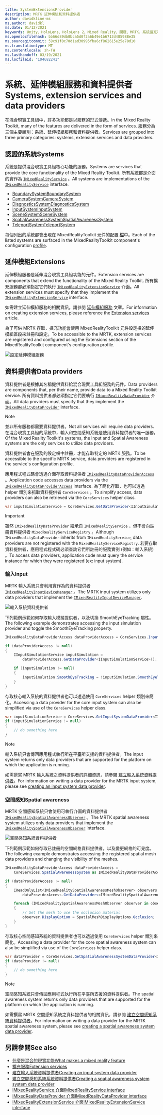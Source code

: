 ```yaml
---
title: SystemExtensionsProvider
description: MRTK 延伸模組和資料提供者
author: davidkline-ms
ms.author: davidkl
ms.date: 01/12/2021
keywords: Unity、HoloLens、HoloLens 2、Mixed Reality、開發、MRTK、系統擴充功能、
ms.openlocfilehash: bb66d89db0bca5d0f2a6b49e1b6713d485988e35
ms.sourcegitcommit: 59c91f8c70d1ad30995fba6cf862615e25e78d10
ms.translationtype: MT
ms.contentlocale: zh-TW
ms.lasthandoff: 03/19/2021
ms.locfileid: "104682241"
---
```

# <a name="systems-extension-services-and-data-providers"></a><span data-ttu-id="b918e-104">系統、延伸模組服務和資料提供者</span><span class="sxs-lookup"><span data-stu-id="b918e-104">Systems, extension services and data providers</span></span>

<span data-ttu-id="b918e-105">在混合現實工具組中，許多功能都是以服務的形式傳遞。</span><span class="sxs-lookup"><span data-stu-id="b918e-105">In the Mixed Reality Toolkit, many of the features are delivered in the form of services.</span></span> <span data-ttu-id="b918e-106">服務分為三個主要類別：系統、延伸模組服務和資料提供者。</span><span class="sxs-lookup"><span data-stu-id="b918e-106">Services are grouped into three primary categories: systems, extension services and data providers.</span></span>

## <a name="systems"></a><span data-ttu-id="b918e-107">認證的系統</span><span class="sxs-lookup"><span data-stu-id="b918e-107">Systems</span></span>

<span data-ttu-id="b918e-108">系統是提供混合現實工具組核心功能的服務。</span><span class="sxs-lookup"><span data-stu-id="b918e-108">Systems are services that provide the core functionality of the Mixed Reality Toolkit.</span></span> <span data-ttu-id="b918e-109">所有系統都是介面的實作為 [`IMixedRealityService`](xref:Microsoft.MixedReality.Toolkit.IMixedRealityService) 。</span><span class="sxs-lookup"><span data-stu-id="b918e-109">All systems are implementations of the [`IMixedRealityService`](xref:Microsoft.MixedReality.Toolkit.IMixedRealityService) interface.</span></span>

- [<span data-ttu-id="b918e-110">BoundarySystem</span><span class="sxs-lookup"><span data-stu-id="b918e-110">BoundarySystem</span></span>](../features/boundary/boundary-system-getting-started.md)
- [<span data-ttu-id="b918e-111">CameraSystem</span><span class="sxs-lookup"><span data-stu-id="b918e-111">CameraSystem</span></span>](../features/camera-system/camera-system-overview.md)
- [<span data-ttu-id="b918e-112">DiagnosticsSystem</span><span class="sxs-lookup"><span data-stu-id="b918e-112">DiagnosticsSystem</span></span>](../features/diagnostics/diagnostics-system-getting-started.md)
- [<span data-ttu-id="b918e-113">InputSystem</span><span class="sxs-lookup"><span data-stu-id="b918e-113">InputSystem</span></span>](../features/input/overview.md)
- [<span data-ttu-id="b918e-114">SceneSystem</span><span class="sxs-lookup"><span data-stu-id="b918e-114">SceneSystem</span></span>](../features/scene-system/scene-system-getting-started.md)
- [<span data-ttu-id="b918e-115">SpatialAwarenessSystem</span><span class="sxs-lookup"><span data-stu-id="b918e-115">SpatialAwarenessSystem</span></span>](../features/spatial-awareness/spatial-awareness-getting-started.md)
- [<span data-ttu-id="b918e-116">TeleportSystem</span><span class="sxs-lookup"><span data-stu-id="b918e-116">TeleportSystem</span></span>](../features/teleport-system/teleport-system.md)

<span data-ttu-id="b918e-117">每個列出的系統都會出現在 MixedRealityToolkit 元件的配置 [檔](../features/profiles/profiles.md)中。</span><span class="sxs-lookup"><span data-stu-id="b918e-117">Each of the listed systems are surfaced in the MixedRealityToolkit component's configuration [profile](../features/profiles/profiles.md).</span></span>

## <a name="extensions"></a><span data-ttu-id="b918e-118">延伸模組</span><span class="sxs-lookup"><span data-stu-id="b918e-118">Extensions</span></span>

<span data-ttu-id="b918e-119">延伸模組服務是延伸混合現實工具組功能的元件。</span><span class="sxs-lookup"><span data-stu-id="b918e-119">Extension services are components that extend the functionality of the Mixed Reality Toolkit.</span></span> <span data-ttu-id="b918e-120">所有擴充服務都必須指定它們執行 [`IMixedRealityExtensionService`](xref:Microsoft.MixedReality.Toolkit.IMixedRealityExtensionService) 介面。</span><span class="sxs-lookup"><span data-stu-id="b918e-120">All extension services must specify that they implement the [`IMixedRealityExtensionService`](xref:Microsoft.MixedReality.Toolkit.IMixedRealityExtensionService) interface.</span></span>

<span data-ttu-id="b918e-121">如需建立延伸模組服務的相關資訊，請參閱 [延伸模組服務](../features/extensions/extension-services.md) 文章。</span><span class="sxs-lookup"><span data-stu-id="b918e-121">For information on creating extension services, please reference the [Extension services](../features/extensions/extension-services.md) article.</span></span>

<span data-ttu-id="b918e-122">為了可供 MRTK 存取，擴充功能會使用 MixedRealityToolkit 元件設定檔的延伸模組區段來註冊和設定。</span><span class="sxs-lookup"><span data-stu-id="b918e-122">To be accessible to the MRTK, extension services are registered and configured using the Extensions section of the MixedRealityToolkit component's configuration profile.</span></span>

![設定延伸模組服務](../features/images/profiles/ConfiguredExtensionService.png)

## <a name="data-providers"></a><span data-ttu-id="b918e-124">資料提供者</span><span class="sxs-lookup"><span data-stu-id="b918e-124">Data providers</span></span>

<span data-ttu-id="b918e-125">資料提供者是根據其名稱提供資料給混合現實工具組服務的元件。</span><span class="sxs-lookup"><span data-stu-id="b918e-125">Data providers are components that, per their name, provide data to a Mixed Reality Toolkit service.</span></span> <span data-ttu-id="b918e-126">所有資料提供者都必須指定它們要執行 [`IMixedRealityDataProvider`](xref:Microsoft.MixedReality.Toolkit.IMixedRealityDataProvider) 介面。</span><span class="sxs-lookup"><span data-stu-id="b918e-126">All data providers must specify that they implement the [`IMixedRealityDataProvider`](xref:Microsoft.MixedReality.Toolkit.IMixedRealityDataProvider) interface.</span></span>

> [!NOTE]
> <span data-ttu-id="b918e-127">並非所有服務都需要資料提供者。</span><span class="sxs-lookup"><span data-stu-id="b918e-127">Not all services will require data providers.</span></span> <span data-ttu-id="b918e-128">在混合現實工具組的系統中，輸入和空間感知系統是使用資料提供者的唯一服務。</span><span class="sxs-lookup"><span data-stu-id="b918e-128">Of the Mixed Reality Toolkit's systems, the Input and Spatial Awareness systems are the only services to utilize data providers.</span></span>

<span data-ttu-id="b918e-129">資料提供者會在服務的設定檔中註冊，才能存取特定的 MRTK 服務。</span><span class="sxs-lookup"><span data-stu-id="b918e-129">To be accessible to the specific MRTK service, data providers are registered in the service's configuration profile.</span></span>

<span data-ttu-id="b918e-130">應用程式程式碼會透過介面存取資料提供者 [`IMixedRealityDataProviderAccess`](xref:Microsoft.MixedReality.Toolkit.IMixedRealityDataProviderAccess) 。</span><span class="sxs-lookup"><span data-stu-id="b918e-130">Application code accesses data providers via the [`IMixedRealityDataProviderAccess`](xref:Microsoft.MixedReality.Toolkit.IMixedRealityDataProviderAccess) interface.</span></span> <span data-ttu-id="b918e-131">為了簡化存取，也可以透過 helper 類別來抓取資料提供者 `CoreServices` 。</span><span class="sxs-lookup"><span data-stu-id="b918e-131">To simplify access, data providers can also be retrieved via the `CoreServices` helper class.</span></span>

```c#
var inputSimulationService = CoreServices.GetDataProvider<IInputSimulationService>(CoreServices.InputSystem);
```

> [!IMPORTANT]
> <span data-ttu-id="b918e-132">雖然 `IMixedRealityDataProvider` 繼承自 `IMixedRealityService` ，但不會向註冊資料提供者 `MixedRealityServiceRegistry` 。</span><span class="sxs-lookup"><span data-stu-id="b918e-132">Although `IMixedRealityDataProvider` inherits from `IMixedRealityService`, data providers are not registered with the `MixedRealityServiceRegistry`.</span></span> <span data-ttu-id="b918e-133">若要存取資料提供者，應用程式程式碼必須查詢它們所註冊的服務實例 (例如：輸入系統) 。</span><span class="sxs-lookup"><span data-stu-id="b918e-133">To access data providers, application code must query the service instance for which they were registered (ex: input system).</span></span>

### <a name="input"></a><span data-ttu-id="b918e-134">輸入</span><span class="sxs-lookup"><span data-stu-id="b918e-134">Input</span></span>

<span data-ttu-id="b918e-135">MRTK 輸入系統只會利用實作為的資料提供者 [`IMixedRealityInputDeviceManager`](xref:Microsoft.MixedReality.Toolkit.Input.IMixedRealityInputDeviceManager) 。</span><span class="sxs-lookup"><span data-stu-id="b918e-135">The MRTK input system utilizes only data providers that implement the [`IMixedRealityInputDeviceManager`](xref:Microsoft.MixedReality.Toolkit.Input.IMixedRealityInputDeviceManager).</span></span>

![輸入系統資料提供者](../features/images/input/RegisteredServiceProviders.PNG)

<span data-ttu-id="b918e-137">下列範例示範如何存取輸入模擬提供者，以及切換 SmoothEyeTracking 屬性。</span><span class="sxs-lookup"><span data-stu-id="b918e-137">The following example demonstrates accessing the input simulation provider and toggle the SmoothEyeTracking property.</span></span>

```c#
IMixedRealityDataProviderAccess dataProviderAccess = CoreServices.InputSystem as IMixedRealityDataProviderAccess;

if (dataProviderAccess != null)
{
    IInputSimulationService inputSimulation =
        dataProviderAccess.GetDataProvider<IInputSimulationService>();

    if (inputSimulation != null)
    {
        inputSimulation.SmoothEyeTracking = !inputSimulation.SmoothEyeTracking;
    }
}
```

<span data-ttu-id="b918e-138">存取核心輸入系統的資料提供者也可以透過使用 `CoreServices` helper 類別來簡化。</span><span class="sxs-lookup"><span data-stu-id="b918e-138">Accessing a data provider for the core input system can also be simplified via use of the `CoreServices` helper class.</span></span>

```c#
var inputSimulationService = CoreServices.GetInputSystemDataProvider<IInputSimulationService>();
if (inputSimulationService != null)
{
    // do something here
}
```

> [!NOTE]
> <span data-ttu-id="b918e-139">輸入系統只會傳回應用程式執行所在平臺所支援的資料提供者。</span><span class="sxs-lookup"><span data-stu-id="b918e-139">The input system returns only data providers that are supported for the platform on which the application is running.</span></span>

<span data-ttu-id="b918e-140">如需撰寫 MRTK 輸入系統之資料提供者的詳細資訊，請參閱 [建立輸入系統資料提供者](../features/input/create-data-provider.md)。</span><span class="sxs-lookup"><span data-stu-id="b918e-140">For information on writing a data provider for the MRTK input system, please see [creating an input system data provider](../features/input/create-data-provider.md).</span></span>

### <a name="spatial-awareness"></a><span data-ttu-id="b918e-141">空間感知</span><span class="sxs-lookup"><span data-stu-id="b918e-141">Spatial awareness</span></span>

<span data-ttu-id="b918e-142">MRTK 空間感知系統只會使用可執行介面的資料提供者 [`IMixedRealitySpatialAwarenessObserver`](xref:Microsoft.MixedReality.Toolkit.SpatialAwareness.IMixedRealitySpatialAwarenessObserver) 。</span><span class="sxs-lookup"><span data-stu-id="b918e-142">The MRTK spatial awareness system utilizes only data providers that implement the [`IMixedRealitySpatialAwarenessObserver`](xref:Microsoft.MixedReality.Toolkit.SpatialAwareness.IMixedRealitySpatialAwarenessObserver) interface.</span></span>

![空間感知系統資料提供者](../features/images/spatial-awareness/SpatialAwarenessProfile.png)

<span data-ttu-id="b918e-144">下列範例示範如何存取已註冊的空間網格資料提供者，以及變更網格的可見度。</span><span class="sxs-lookup"><span data-stu-id="b918e-144">The following example demonstrates accessing the registered spatial mesh data providers and changing the visibility of the meshes.</span></span>

```c#
IMixedRealityDataProviderAccess dataProviderAccess =
    CoreServices.SpatialAwarenessSystem as IMixedRealityDataProviderAccess;

if (dataProviderAccess != null)
{
    IReadOnlyList<IMixedRealitySpatialAwarenessMeshObserver> observers =
        dataProviderAccess.GetDataProviders<IMixedRealitySpatialAwarenessMeshObserver>();

    foreach (IMixedRealitySpatialAwarenessMeshObserver observer in observers)
    {
        // Set the mesh to use the occlusion material
        observer.DisplayOption = SpatialMeshDisplayOptions.Occlusion;
    }
}
```

<span data-ttu-id="b918e-145">存取核心空間感知系統的資料提供者也可以透過使用 `CoreServices` helper 類別來簡化。</span><span class="sxs-lookup"><span data-stu-id="b918e-145">Accessing a data provider for the core spatial awareness system can also be simplified via use of the `CoreServices` helper class.</span></span>

```c#
var dataProvider = CoreServices.GetSpatialAwarenessSystemDataProvider<IMixedRealitySpatialAwarenessMeshObserver>();
if (dataProvider != null)
{
    // do something here
}
```

> [!NOTE]
> <span data-ttu-id="b918e-146">空間感知系統只會傳回應用程式執行所在平臺所支援的資料提供者。</span><span class="sxs-lookup"><span data-stu-id="b918e-146">The spatial awareness system returns only data providers that are supported for the platform on which the application is running.</span></span>

<span data-ttu-id="b918e-147">如需撰寫 MRTK 空間感知系統之資料提供者的相關資訊，請參閱 [建立空間感知系統資料提供者](../features/spatial-awareness/create-data-provider.md)。</span><span class="sxs-lookup"><span data-stu-id="b918e-147">For information on writing a data provider for the MRTK spatial awareness system, please see [creating a spatial awareness system data provider](../features/spatial-awareness/create-data-provider.md).</span></span>

## <a name="see-also"></a><span data-ttu-id="b918e-148">另請參閱</span><span class="sxs-lookup"><span data-stu-id="b918e-148">See also</span></span>

- [<span data-ttu-id="b918e-149">什麼是混合的現實功能</span><span class="sxs-lookup"><span data-stu-id="b918e-149">What makes a mixed reality feature</span></span>](mixed-reality-services.md)
- [<span data-ttu-id="b918e-150">擴充服務</span><span class="sxs-lookup"><span data-stu-id="b918e-150">Extension services</span></span>](../features/extensions/extension-services.md)
- [<span data-ttu-id="b918e-151">建立輸入系統資料提供者</span><span class="sxs-lookup"><span data-stu-id="b918e-151">Creating an input system data provider</span></span>](../features/input/create-data-provider.md)
- [<span data-ttu-id="b918e-152">建立空間感知系統系統資料提供者</span><span class="sxs-lookup"><span data-stu-id="b918e-152">Creating a spatial awareness system system data provider</span></span>](../features/spatial-awareness/create-data-provider.md)
- [<span data-ttu-id="b918e-153">IMixedRealityService 介面</span><span class="sxs-lookup"><span data-stu-id="b918e-153">IMixedRealityService interface</span></span>](xref:Microsoft.MixedReality.Toolkit.IMixedRealityService)
- [<span data-ttu-id="b918e-154">IMixedRealityDataProvider 介面</span><span class="sxs-lookup"><span data-stu-id="b918e-154">IMixedRealityDataProvider interface</span></span>](xref:Microsoft.MixedReality.Toolkit.IMixedRealityDataProvider)
- [<span data-ttu-id="b918e-155">IMixedRealityExtensionService 介面</span><span class="sxs-lookup"><span data-stu-id="b918e-155">IMixedRealityExtensionService interface</span></span>](xref:Microsoft.MixedReality.Toolkit.IMixedRealityExtensionService)
